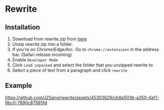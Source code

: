 # Rewrite
## Installation
1. Download from rewrite.zip from [here](https://github.com/JZSang/rewrite/releases/tag/0.1)
2. Unzip rewrite.zip into a folder.
3. If you're on Chrome/Edge/Arc. Go to `chrome://extensions` in the address bar. (Safari release incoming)
4. Enable `Developer Mode`
5. Click `Load unpacked` and select the folder that you unzipped rewrite to
6. Select a piece of text from a paragraph and click `rewrite`

## Example
https://github.com/JZSang/rewrite/assets/45303629/cb8a503b-a350-4af1-9bc0-7890c87585fd

